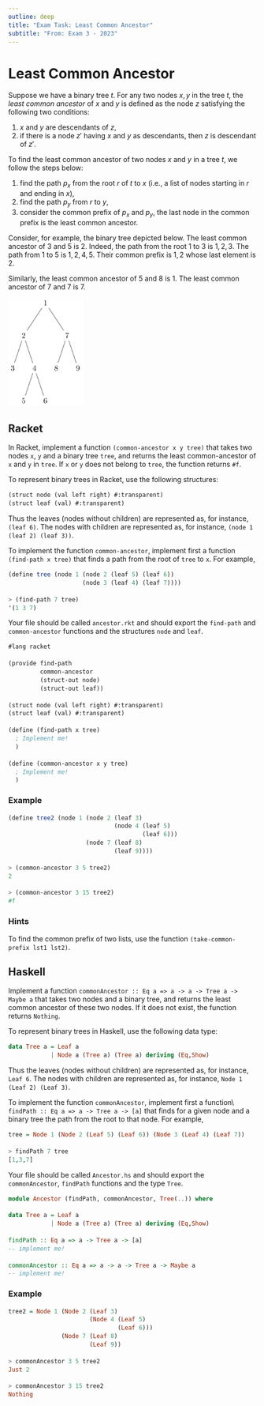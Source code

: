 ```yaml
---
outline: deep
title: "Exam Task: Least Common Ancestor"
subtitle: "From: Exam 3 - 2023"
---
```


# Least Common Ancestor

Suppose we have a binary tree $t$. For any two nodes $x,y$ in the tree $t$, the *least common
ancestor* of $x$ and $y$ is defined as the node $z$ satisfying the following two conditions:

1. $x$ and $y$ are descendants of $z$,
2. if there is a node $z'$ having $x$ and $y$ as descendants, then $z$ is descendant of $z'$.

To find the least common ancestor of two nodes $x$ and $y$ in a tree $t$, we follow the steps below:

1. find the path $p_x$ from the root $r$ of $t$ to $x$ (i.e., a list of nodes starting in $r$ and
   ending in $x$), 
2. find the path $p_y$ from $r$ to $y$,
3. consider the common prefix of $p_x$ and $p_y$, the last node in the common prefix is the least
   common ancestor. 

Consider, for example, the binary tree depicted below. The least common ancestor 
of $3$ and $5$ is $2$. Indeed, the path from the root $1$ to $3$ is $1,2,3$. The path from $1$
to $5$ is $1,2,4,5$. Their common prefix is $1,2$ whose last element is $2$.

Similarly, the least common ancestor of $5$ and $8$ is $1$. The least common ancestor of 
$7$ and $7$ is $7$.

<img src="/img/least-common-ancestor-tree.svg" style="width: 30%; margin: auto;" class="inverting-image">


## Racket

In Racket, implement a function `(common-ancestor x y tree)` that takes 
two nodes `x`, `y` and a binary tree `tree`, and returns the least common-ancestor
of `x` and `y` in `tree`. If `x` or `y` does not belong to `tree`,
the function returns `#f`.

To represent binary trees in Racket, use the following structures:
```scheme
(struct node (val left right) #:transparent)
(struct leaf (val) #:transparent)
```
Thus the leaves (nodes without children) are represented as, for instance, `(leaf 6)`.
The nodes with children are represented as, for instance, `(node 1 (leaf 2) (leaf 3))`.

To implement the function `common-ancestor`, implement first a function 
`(find-path x tree)` that finds a path from the root of `tree` to `x`. 
For example,
```scheme
(define tree (node 1 (node 2 (leaf 5) (leaf 6))
                     (node 3 (leaf 4) (leaf 7))))

> (find-path 7 tree)
'(1 3 7) 
```

Your file should be called `ancestor.rkt` and should export the `find-path` and 
`common-ancestor` functions and the structures `node` and `leaf`.
```scheme
#lang racket

(provide find-path
         common-ancestor
         (struct-out node)
         (struct-out leaf))

(struct node (val left right) #:transparent)
(struct leaf (val) #:transparent)

(define (find-path x tree)
  ; Implement me!
  )

(define (common-ancestor x y tree)
  ; Implement me!
  )
```

### Example

```scheme
(define tree2 (node 1 (node 2 (leaf 3)
                              (node 4 (leaf 5)
                                      (leaf 6)))
                      (node 7 (leaf 8)
                              (leaf 9))))

> (common-ancestor 3 5 tree2)
2

> (common-ancestor 3 15 tree2)
#f
```

### Hints

To find the common prefix of two lists, use the function `(take-common-prefix lst1 lst2)`.


## Haskell

Implement a function `commonAncestor :: Eq a => a -> a -> Tree a -> Maybe a` that takes two nodes
and a binary tree, and returns the least common ancestor of these two nodes.  If it does not exist,
the function returns `Nothing`.

To represent binary trees in Haskell, use the following data type:
```haskell
data Tree a = Leaf a
            | Node a (Tree a) (Tree a) deriving (Eq,Show)  
```
Thus the leaves (nodes without children) are represented as, for instance, `Leaf 6`.
The nodes with children are represented as, for instance,
`Node 1 (Leaf 2) (Leaf 3)`.

To implement the function `commonAncestor`, implement first a function\\ 
`findPath :: Eq a => a -> Tree a -> [a]` that finds for a given node and a binary tree
the path from the root to that node. For example,
```haskell
tree = Node 1 (Node 2 (Leaf 5) (Leaf 6)) (Node 3 (Leaf 4) (Leaf 7))

> findPath 7 tree
[1,3,7]
```

Your file should be called `Ancestor.hs` and should export the `commonAncestor`, 
`findPath` functions and the type `Tree`.

```haskell
module Ancestor (findPath, commonAncestor, Tree(..)) where

data Tree a = Leaf a
            | Node a (Tree a) (Tree a) deriving (Eq,Show)

findPath :: Eq a => a -> Tree a -> [a]
-- implement me!

commonAncestor :: Eq a => a -> a -> Tree a -> Maybe a
-- implement me!
```

### Example

```haskell
tree2 = Node 1 (Node 2 (Leaf 3)
                       (Node 4 (Leaf 5)
                               (Leaf 6)))
               (Node 7 (Leaf 8)
                       (Leaf 9))

> commonAncestor 3 5 tree2
Just 2

> commonAncestor 3 15 tree2
Nothing
```
